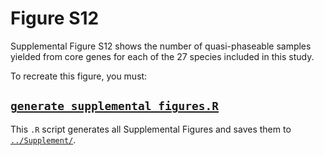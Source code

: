 # Figure S12

Supplemental Figure S12 shows the number of quasi-phaseable samples yielded from core genes for each of the 27 species included in this study.

To recreate this figure, you must:

## [`generate_supplemental_figures.R`](../Scripts/generate_supplemental_figures.R)
  This `.R` script generates all Supplemental Figures and saves them to [`../Supplement/`](../Supplement/).
